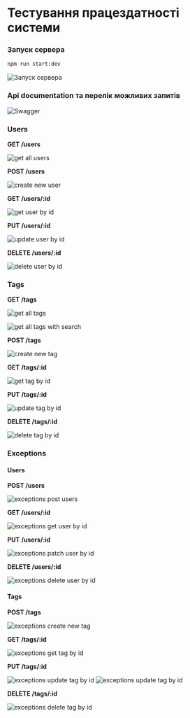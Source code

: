 # Тестування працездатності системи

### Запуск сервера

```bash
npm run start:dev
```

![Запуск сервера](./img/image-25.png)

### Api documentation та перелік можливих запитів

![Swagger](./img/image-37.png)

### Users

**GET /users**

![get all users](./img/image-27.png)

**POST /users**

![create new user](./img/image-29.png)

**GET /users/:id**

![get user by id](./img/image-28.png)

**PUT /users/:id**

![update user by id](./img/image-30.png)

**DELETE /users/:id**

![delete user by id](./img/image-31.png)

### Tags

**GET /tags**

![get all tags](./img/image-32.png)

![get all tags with search](./img/image-38.png)

**POST /tags**

![create new tag](./img/image-33.png)

**GET /tags/:id**

![get tag by id](./img/image-34.png)

**PUT /tags/:id**

![update tag by id](./img/image-35.png)

**DELETE /tags/:id**

![delete tag by id](./img/image-36.png)

### Exceptions

#### Users

**POST /users**

![exceptions post users](./img/image-40.png)

**GET /users/:id**

![exceptions get user by id](./img/image-41.png)

**PUT /users/:id**

![exceptions patch user by id](./img/image-42.png)

**DELETE /users/:id**

![exceptions delete user by id](./img/image-43.png)

#### Tags

**POST /tags**

![exceptions create new tag](./img/image-44.png)

**GET /tags/:id**

![exceptions get tag by id](./img/image-39.png)

**PUT /tags/:id**

![exceptions update tag by id](./img/image-45.png)
![exceptions update tag by id](./img/image-46.png)

**DELETE /tags/:id**

![exceptions delete tag by id](./img/image-47.png)
